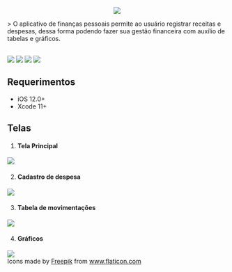 <p align=center>
<img src="https://i.imgur.com/LWIk4bc.png" />
</p>
> O aplicativo de finanças pessoais permite ao usuário registrar receitas e despesas, dessa forma podendo fazer sua gestão financeira com auxílio  de tabelas e gráficos.<br><br>

<img src="https://img.shields.io/badge/ChameleonFramework-v2.1.0-blue"> <img src="https://img.shields.io/badge/Charts-v3.5.0-blue"> <img src="https://img.shields.io/badge/DropDown-v2.3.13-blue"> <img src="https://img.shields.io/badge/Realm-v5.3.5-blue">

## Requerimentos

- iOS 12.0+
- Xcode 11+

## Telas

1. #### Tela Principal

<img src="https://media2.giphy.com/media/Ig43C5OJps8AVgEmms/giphy.webp">

2. #### Cadastro de despesa

<img src="https://media3.giphy.com/media/Q8xviSaipZMg6SEjjs/giphy.webp">

3. #### Tabela de movimentações

<img src="https://media4.giphy.com/media/gHi4ZMVMjDXje0PYAG/giphy.webp">

4. #### Gráficos

<img src="https://media4.giphy.com/media/lo3anCElK1ytKfhuOy/giphy.webp">


<div>Icons made by <a href="https://www.flaticon.com/authors/freepik" title="Freepik">Freepik</a> from <a href="https://www.flaticon.com/" title="Flaticon">www.flaticon.com</a></div>
